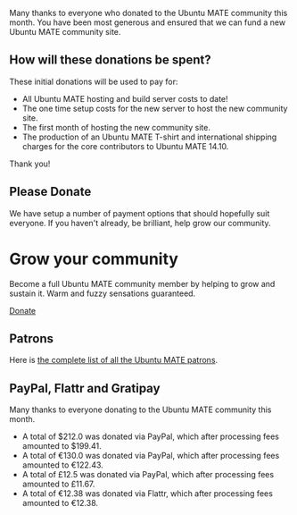 <!--
.. title: Ubuntu MATE November 2014 supporters
.. slug: ubuntu-mate-november-2014-supporters
.. date: 2014-12-10 21:56:13 UTC
.. tags: Ubuntu,MATE,community,donate
.. link: 
.. description: Community members who supported Ubuntu MATE this month.
.. type: text
.. author: Martin Wimpress
-->

Many thanks to everyone who donated to the Ubuntu MATE community this
month. You have been most generous and ensured that we can fund a new
Ubuntu MATE community site. 

## How will these donations be spent?

These initial donations will be used to pay for:

  * All Ubuntu MATE hosting and build server costs to date!
  * The one time setup costs for the new server to host the new community site.
  * The first month of hosting the new community site.
  * The production of an Ubuntu MATE T-shirt and international shipping charges for the core contributors to Ubuntu MATE 14.10.

Thank you!

## Please Donate

We have setup a number of payment options that should hopefully suit
everyone. If you haven't already, be brilliant, help grow our community.

<div class="bs-component">
    <div class="jumbotron">
        <h1>Grow your community</h1>
        <p>Become a full Ubuntu MATE community member by helping to grow and
        sustain it. Warm and fuzzy sensations guaranteed.</p>
        <a href="/donate/" class="btn btn-primary btn-lg">Donate</a>
        </p>
    </div>
</div>

## Patrons

Here is [the complete list of all the Ubuntu MATE patrons](http://www.patreon.com/ubuntu_mate?ty=p).

## PayPal, Flattr and Gratipay

Many thanks to everyone donating to the Ubuntu MATE community this month.

  * A total of $212.0 was donated via PayPal, which after processing fees amounted to $199.41.
  * A total of &euro;130.0 was donated via PayPal, which after processing fees amounted to &euro;122.43.
  * A total of &pound;12.5 was donated via PayPal, which after processing fees amounted to &pound;11.67.
  * A total of &euro;12.38 was donated via Flattr, which after processing fees amounted to &euro;12.38.